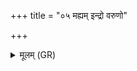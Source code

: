 +++
title = "०५ मह्यम् इन्द्रो वरुणो"

+++
<details><summary>मूलम् (GR)</summary>

मह्यम् इन्द्रो वरुणो बृहस्पतिः सविता वर्च आदधन् ॥
</details>